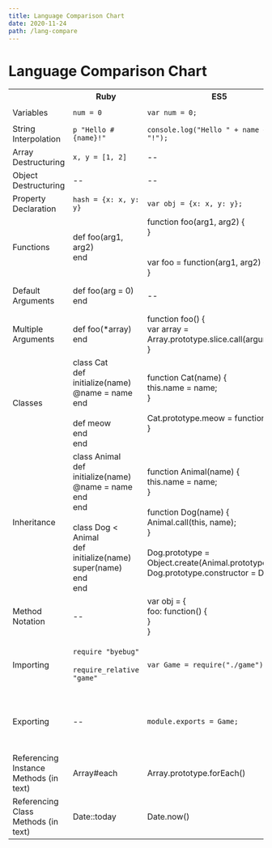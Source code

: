```yaml
---
title: Language Comparison Chart
date: 2020-11-24
path: /lang-compare
---
```


<h1>Language Comparison Chart</h1>
    <table>
      <tr>
        <th></th>
        <th>Ruby</th>
        <th>ES5</th>
        <th>ES6</th>
      </tr>
      <tr>
        <td>Variables</td>
        <td>
          <code>num = 0</code>
        </td>
        <td>
          <code>var num = 0;</code>
        </td>
        <td>
          <code>let num = 0;</code>
          <br>
          <code>const array = [];</code>
        </td>
      </tr>
      <tr>
        <td>String Interpolation</td>
        <td>
          <code>p "Hello #{name}!"</code>
        </td>
        <td>
          <code>console.log("Hello " + name + "!");	</code>
        </td>
        <td>
          <code>console.log(`Hello ${name}!`);</code>
        </td>
      </tr>
      <tr>
        <td>Array Destructuring</td>
        <td>
          <code>x, y = [1, 2]</code>
        </td>
        <td>--</td>
        <td>
          <code>const [x, y] = [1, 2];</code>
        </td>
      </tr>
      <tr>
        <td>Object Destructuring</td>
        <td>--</td>
        <td>--</td>
        <td>
          <code>const {x, z} = {x: 1, y: 2, z: 3};</code>
        </td>
      </tr>
      <tr>
        <td>Property Declaration</td>
        <td>
          <code>hash = {x: x, y: y}</code>
        </td>
        <td>
          <code>var obj = {x: x, y: y};</code>
        </td>
        <td>
          <code>const obj = {x, y};</code>
        </td>
      </tr>
      <tr>
        <td>Functions</td>
        <td>
          <div class="code">
            def foo(arg1, arg2)
            <br>
            end
          </div>
        </td>
        <td>
          <div class="code">
            function foo(arg1, arg2) {
            <br>
            }
          </div>
          <br><br>
          <div class="code">
            var foo = function(arg1, arg2) {
            <br>
            }
          </div>
        </td>
        <td>
          <div class="code">
            const foo = (arg1, arg2) => {
            <br>
            }
          </div>
        </td>
      </tr>
      <tr>
        <td>Default Arguments</td>
        <td>
          <div class="code">
            def foo(arg = 0)
            <br>
            end
          </div>
        </td>
        <td>--</td>
        <td>
          <div class="code">
            const foo = (arg = 0) => {
            <br>
            }
          </div>
        </td>
      </tr>
      <tr>
        <td>Multiple Arguments</td>
        <td>
          <div class="code">
            def foo(*array)
            <br>
            end
          </div>
        </td>
        <td>
          <div class="code">
            function foo() {
            <br>
            <span class="tab">
              var array = Array.prototype.slice.call(arguments);
            </span>
            <br>
            }
          </div>
        </td>
        <td>
          <div class="code">
            const foo = (...array) => {
            <br>
            }
          </div>
        </td>
      </tr>
      <tr>
        <td>Classes</td>
        <td>
          <div class="code">
            class Cat
            <br>
            <span class="tab">
              def initialize(name)
            </span>
            <br>
            <span class="tab2">
              @name = name
            </span>
            <br>
            <span class="tab">
              end
            </span>
            <br><br>
            <span class="tab">
              def meow
            </span>
            <br>
            <span class="tab">
              end
            </span>
            <br>
            end
          </div>
        </td>
        <td>
          <div class="code">
            function Cat(name) {
            <br>
            <span class="tab">
              this.name = name;
            </span>
            <br>
            }
            <br><br>
            Cat.prototype.meow = function() {
            <br>
            }
          </div>
        </td>
        <td>
          <div class="code">
            class Cat {
            <br>
            <span class="tab">
              constructor(name) {
            </span>
            <br>
            <span class="tab2">
              this.name = name;
            </span>
            <br>
            <span class="tab">
              }
            </span>
            <br><br>
            <span class="tab">
              meow() {
            </span>
            <br>
            <span class="tab">
              }
            </span>
            <br>
            }
          </div>
        </td>
      </tr>
      <tr>
        <td>Inheritance</td>
        <td>
          <div class="code">
            class Animal
            <br>
            <span class="tab">
              def initialize(name)
            </span>
            <br>
            <span class="tab2">
              @name = name
            </span>
            <br>
            <span class="tab">
              end
            </span>
            <br>
            end
            <br><br>
            class Dog < Animal
            <br>
            <span class="tab">
              def initialize(name)
            </span>
            <br>
            <span class="tab2">
              super(name)
            </span>
            <br>
            <span class="tab">
              end
            </span>
            <br>
            end
          </div>
        </td>
        <td>
          <div class="code">
            function Animal(name) {
            <br>
            <span class="tab">
              this.name = name;
            </span>
            <br>
            }
            <br><br>
            function Dog(name) {
            <br>
            <span class="tab">
              Animal.call(this, name);
            </span>
            <br>
            }
            <br><br>
            Dog.prototype = Object.create(Animal.prototype);
            <br>
            Dog.prototype.constructor = Dog;
          </div>
        </td>
        <td>
          <div class="code">
            class Animal {
            <br>
            <span class="tab">
              constructor(name) {
            </span>
            <br>
            <span class="tab2">
              this.name = name;
            </span>
            <br>
            <span class="tab">
              }
            </span>
            <br>
            }
            <br><br>
            class Dog extends Animal {
            <br>
            <span class="tab">
              constructor(name) {
            </span>
            <br>
            <span class="tab2">
              super(name);
            </span>
            <br>
            <span class="tab">
              }
            </span>
            <br>
            }
          </div>
        </td>
      </tr>
      <tr>
        <td>Method Notation</td>
        <td>--</td>
        <td>
          <div class="code">
            var obj = {
            <br>
            <span class="tab">
              foo: function() {
            </span>
            <br>
            <span class="tab">
              }
            </span>
            <br>
            }
          </div>
        </td>
        <td>
          <div class="code">
            const obj = {
            <br>
            <span class="tab">
              foo() {
            </span>
            <br>
            <span class="tab">
              }
            </span>
            <br>
            }
          </div>
        </td>
      </tr>
      <tr>
        <td>Importing</td>
        <td>
          <code>require "byebug"</code>
          <br><br>
          <code>require_relative "game"</code>
        </td>
        <td>
          <code>var Game = require("./game");</code>
        </td>
        <td>
          <code>import Game from "./game";</code>
          <br><br>
          <code>import { view } from "./game_view";</code>
        </td>
      </tr>
      <tr>
        <td>Exporting</td>
        <td>--</td>
        <td>
          <code>module.exports = Game;</code>
        </td>
        <td>
          <code>export default Game;</code>
          <br><br>
          <div class="code">
            export const view = () => {
            <br>
            }
          </div>
        </td>
      </tr>
      <tr>
        <td>Referencing Instance Methods (in text)</td>
        <td>Array#each</td>
        <td>Array.prototype.forEach()</td>
        <td>--</td>
      </tr>
      <tr>
        <td>Referencing Class Methods (in text)</td>
        <td>Date::today</td>
        <td>Date.now()</td>
        <td>--</td>
      </tr>
    </table>
